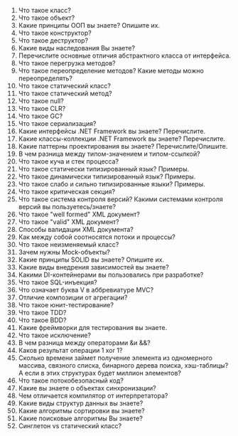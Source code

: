 
1.	Что такое класс?
2.	Что такое объект?
3.	Какие принципы ООП вы знаете? Опишите их.
4.	Что такое конструктор?
5.	Что такое деструктор?
6.	Какие виды наследования Вы знаете?
7.	Перечислите основные отличия абстрактного класса от интерфейса.
8.	Что такое перегрузка методов?
9.	Что такое переопределение методов? Какие методы можно переопределять?
10.	Что такое статический класс?
11.	Что такое статический метод?
12.	Что такое null?
13.	Что такое CLR?
14.	Что такое GC?
15.	Что такое сериализация?
16.	Какие интерфейсы .NET Framework вы знаете? Перечислите.
17.	Какие классы-коллекции .NET Framework вы знаете? Перечислите.
18.	Какие паттерны проектирования вы знаете? Перечислите/Опишите.
19.	В чем разница между типом-значением и типом-ссылкой?
20.	Что такое куча и стек процесса?
21.	Что такое статически типизированный язык? Примеры.
22.	Что такое динамически типизированный язык? Примеры.
23.	Что такое слабо и сильно типизированные языки? Примеры.
24.	Что такое критическая секция?
25.	Что такое система контроля версий? Какими системами контроля версий вы пользуетесь/знаете?
26.	Что такое "well formed" XML документ?
27.	Что такое "valid" XML документ?
28.	Способы валидации XML документа?
29.	Как между собой соотносятся потоки и процессы?
30.	Что такое неизменяемый класс?
31.	Зачем нужны Mock-объекты?
32.	Какие принципы SOLID вы знаете? Опишите их.
33.	Какие виды внедрения зависимостей вы знаете?
34.	Какими DI-контейнерами вы пользовались при разработке?
35.	Что такое SQL-инъекция?
36.	Что означает буква V в аббревиатуре MVC?
37.	Отличие композиции от агрегации?
38.	Что такое юнит-тестирование?
39.	Что такое TDD?
40.	Что такое BDD?
41.	Какие фреймворки для тестирования вы знаете.
42.	Что такое исключение?
43.	В чем разница между операторами &и &&?
44.	Каков результат операции 1 xor 1?
45.	Сколько времени займет получение элемента из одномерного массива, связного списка, бинарного дерева поиска, хэш-таблицы? А если в этих структурах будет миллион элементов?
46.	Что такое потокобезопасный код?
47.	Какие вы знаете о объектах синхронизации?
48.	Чем отличается компилятор от интерпретатора?
49.	Какие виды структур данных вы знаете?
50.	Какие алгоритмы сортировки вы знаете?
51. Какие поисковые алгоритмы Вы знаете?
52. Синглетон vs статический класс?


